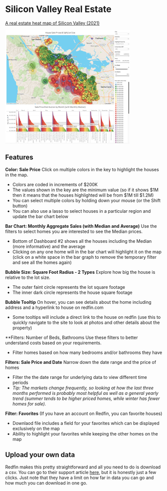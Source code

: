 # Silicon Valley Real Estate
[A real estate heat map of Silicon Valley (2021)](https://public.tableau.com/app/profile/paula/viz/RealEstateAnalysisHeatMap-SiliconValley/1HouseSalesSqftLotSize)

[<img alt="Interactive Tableau Heat Map Visualization" width="400px" src="https://github.com/pleonova/real-estate/blob/main/Screenshots/sold_houses_sqft_lot_size2.png" />](https://public.tableau.com/app/profile/paula/viz/RealEstateAnalysisHeatMap-SiliconValley/1HouseSalesSqftLotSize)


## Features

**Color: Sale Price**
Click on multiple colors in the key to highlight the houses in the map.
- Colors are coded in increments of $200K
- The values shown in the key are the minimum value (so if it shows $1M then it means that the houses highlighted will be from $1M till $1.2M)
- You can select multiple colors by holding down your mouse (or the Shift button)
- You can also use a lasso to select houses in a particular region and update the bar chart below

**Bar Chart: Monthly Aggregate Sales (with Median and Average)**
Use the filters to select homes you are interested to see the Median prices. 
- Bottom of Dashboard #2 shows all the houses including the Median (more informative) and the average
- Clicking on any one home will in the bar chart will highlight it on the map (click on a white space in the bar graph to remove the temporary filter and see all the homes again)

**Bubble Size: Square Foot Radius - 2 Types**
Explore how big the house is relative to the lot size.
- The outer faint circle represents the lot square footage
- The inner dark circle represents the house square footage

**Bubble Tooltip**
On hover, you can see details about the home including address and a hyperlink to house on redfin.com
- Some tooltips will include a direct link to the house on redfin (use this to quickly navigate to the site to look at photos and other details about the property)

**Filters: Number of Beds, Bathrooms
Use these filters to better understand costs based on your requirements.
- Filter homes based on how many bedrooms and/or bathrooms they have

**Filters: Sale Price and Date**
Narrow down the date range and the price of homes 
- Filter the the date range for underlying data to view different time periods
- *Tip: The markets change frequently, so looking at how the last three months performed is probably most helpful as well as a general yearly trend (summer tends to be higher priced homes, while winter has fewer homes for sale).*

**Filter: Favorites**
(If you have an account on Redfin, you can favorite houses)
- Downlaod file includes a field for your favorites which can be displayed exclusively on the map
- Ability to highlight your favorites while keeping the other homes on the map



## Upload your own data

Redfin makes this pretty straightforward and all you need to do is download a csv. You can go to their support article [here](https://support.redfin.com/hc/en-us/articles/360016476931-Downloading-Data-), but it is honestly just a few clicks. Just note that they have a limit on how far in data you can go and how much you can download in one go.
